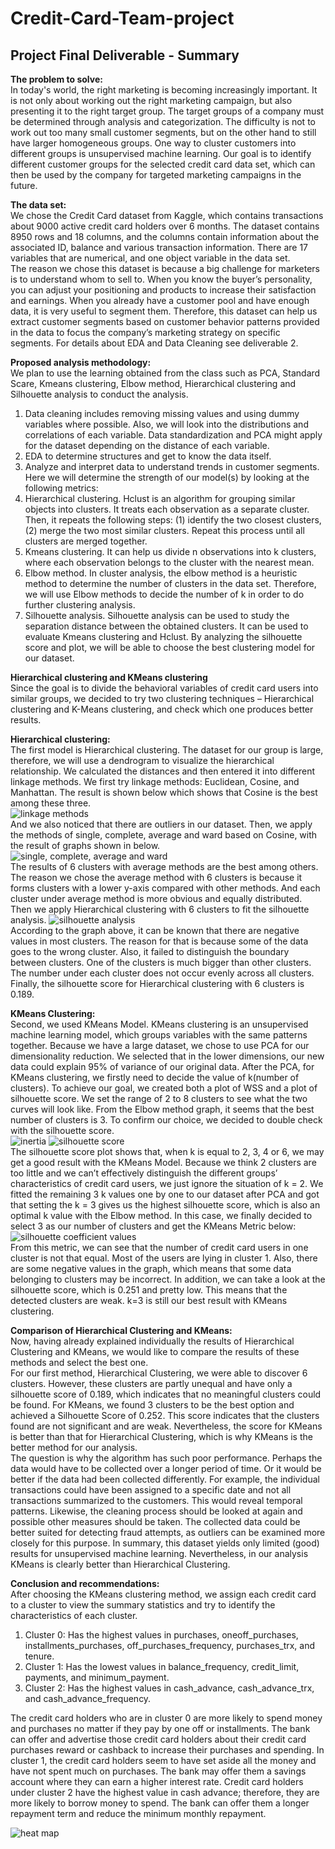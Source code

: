 # Credit-Card-Team-project<br/>
## Project Final Deliverable - Summary<br/>

**The problem to solve:**<br/>
In today's world, the right marketing is becoming increasingly important. It is not only about working out the right marketing campaign, but also presenting it to the right target group. The target groups of a company must be determined through analysis and categorization. The difficulty is not to work out too many small customer segments, but on the other hand to still have larger homogeneous groups. One way to cluster customers into different groups is unsupervised machine learning. Our goal is to identify different customer groups for the selected credit card data set, which can then be used by the company for targeted marketing campaigns in the future.<br/>

**The data set:**<br/>
We chose the Credit Card dataset from Kaggle, which contains transactions about 9000 active credit card holders over 6 months. The dataset contains 8950 rows and 18 columns, and the columns contain information about the associated ID, balance and various transaction information. There are 17 variables that are numerical, and one object variable in the data set.<br/>
The reason we chose this dataset is because a big challenge for marketers is to understand whom to sell to. When you know the buyer’s personality, you can adjust your positioning and products to increase their satisfaction and earnings. When you already have a customer pool and have enough data, it is very useful to segment them. Therefore, this dataset can help us extract customer segments based on customer behavior patterns provided in the data to focus the company’s marketing strategy on specific segments. For details about EDA and Data Cleaning see deliverable 2.<br/>

**Proposed analysis methodology:**<br/>
We plan to use the learning obtained from the class such as PCA, Standard Scare, Kmeans clustering, Elbow method, Hierarchical clustering and Silhouette analysis  to conduct the analysis.<br/>
1. Data cleaning includes removing missing values and using dummy variables where possible. Also, we will look into the distributions and correlations of each variable. Data standardization and PCA might apply for the dataset depending on the distance of each variable.
2. EDA to determine structures and get to know the data itself.
3. Analyze and interpret data to understand trends in customer segments. Here we will determine the strength of our model(s) by looking at the following metrics:
  1. Hierarchical clustering. Hclust is an algorithm for grouping similar objects into clusters. It treats each observation as a separate cluster. Then, it repeats the following steps: (1) identify the two closest clusters, (2) merge the two most similar clusters. Repeat this process until all clusters are merged together.
  2. Kmeans clustering. It can help us divide n observations into k clusters, where each observation belongs to the cluster with the nearest mean. 
  3. Elbow method. In cluster analysis, the elbow method is a heuristic method to determine the number of clusters in the data set. Therefore, we will use Elbow methods to decide the number of k in order to do further clustering analysis.
  4. Silhouette analysis. Silhouette analysis can be used to study the separation distance between the obtained clusters. It can be used to evaluate Kmeans clustering and Hclust. By analyzing the silhouette score and plot, we will be able to choose the best clustering model for our dataset.<br/>

**Hierarchical clustering and KMeans clustering**<br/>
Since the goal is to divide the behavioral variables of credit card users into similar groups, we decided to try two clustering techniques – Hierarchical clustering and K-Means clustering, and check which one produces better results.

**Hierarchical clustering:**<br/>
The first model is Hierarchical clustering. The dataset for our group is large, therefore, we will use a dendrogram to visualize the hierarchical relationship. We calculated the distances and then entered it into different linkage methods. We first try linkage methods: Euclidean, Cosine, and Manhattan. The result is shown below which shows that Cosine is the best among these three. <br/>
![linkage methods](https://github.com/PDemacker/BA820-Credit-Card-Project/blob/main/pic1.png)<br/>
And we also noticed that there are outliers in our dataset. Then, we apply the methods of single, complete, average and ward based on Cosine, with the result of graphs shown in below.<br/>
![single, complete, average and ward](https://github.com/PDemacker/BA820-Credit-Card-Project/blob/main/pic2.png)<br/>
The results of 6 clusters with average methods are the best among others. The reason we chose the average method with 6 clusters is because it forms clusters with a lower y-axis compared with other methods. And each cluster under average method is more obvious and equally distributed.<br/>
Then we apply Hierarchical clustering with 6 clusters to fit the silhouette analysis. 
![silhouette analysis](https://github.com/PDemacker/BA820-Credit-Card-Project/blob/main/pic3.png)<br/>
According to the graph above, it can be known that there are negative values in most clusters. The reason for that is because some of the data goes to the wrong cluster. Also, it failed to distinguish the boundary between clusters. One of the clusters is much bigger than other clusters. The number under each cluster does not occur evenly across all clusters. Finally, the silhouette score for Hierarchical clustering with 6 clusters is 0.189.<br/>

**KMeans Clustering:**<br/> 
Second, we used KMeans Model. KMeans clustering is an unsupervised machine learning model, which groups variables with the same patterns together. Because we have a large dataset, we chose to use PCA for our dimensionality reduction. We selected that in the lower dimensions, our new data could explain 95% of variance of our original data. After the PCA, for KMeans clustering, we firstly need to decide the value of k(number of clusters). To achieve our goal, we created both a plot of WSS and a plot of silhouette score. We set the range of 2 to 8 clusters to see what the two curves will look like. From the Elbow method graph, it seems that the best number of clusters is 3.  To confirm our choice, we decided to double check with the silhouette score.<br/> 
![inertia](https://github.com/PDemacker/BA820-Credit-Card-Project/blob/main/pic4.png)
![silhouette score](https://github.com/PDemacker/BA820-Credit-Card-Project/blob/main/pic5.png)<br/>
The silhouette score plot shows that, when k is equal to 2, 3, 4 or 6, we may get a good result with the KMeans Model. Because we think 2 clusters are too little and we can’t effectively distinguish the different groups’ characteristics of credit card users, we just ignore the situation of k = 2. We fitted the remaining 3 k values one by one to our dataset after PCA and got that setting the k = 3 gives us the highest silhouette score, which is also an optimal k value with the Elbow method. In this case, we finally decided to select 3 as our number of clusters and get the KMeans Metric  below:<br/>
![silhouette coefficient values](https://github.com/PDemacker/BA820-Credit-Card-Project/blob/main/pic6.png)<br/>
From this metric, we can see that the number of credit card users in one cluster is not that equal. Most of the users are lying in cluster 1. Also, there are some negative values in the graph, which means that some data belonging to clusters may be incorrect. In addition, we can take a look at the silhouette score, which is 0.251 and pretty low. This means that the detected clusters are weak. k=3 is still our best result with KMeans clustering.<br/> 

**Comparison of Hierarchical Clustering and KMeans:**<br/>
Now, having already explained individually the results of Hierarchical Clustering and KMeans, we would like to compare the results of these methods and select the best one.<br/> 
For our first method, Hierarchical Clustering, we were able to discover 6 clusters. However, these clusters are partly unequal and have only a silhouette score of 0.189, which indicates that no meaningful clusters could be found. For KMeans, we found 3 clusters to be the best option and achieved a Silhouette Score of 0.252. This score indicates that the clusters found are not significant and are weak. Nevertheless, the score for KMeans is better than that for Hierarchical Clustering, which is why KMeans is the better method for our analysis.<br/> 
The question is why the algorithm has such poor performance. Perhaps the data would have to be collected over a longer period of time. Or it would be better if the data had been collected differently. For example, the individual transactions could have been assigned to a specific date and not all transactions summarized to the customers. This would reveal temporal patterns. Likewise, the cleaning process should be looked at again and possible other measures should be taken. The collected data could be better suited for detecting fraud attempts, as outliers can be examined more closely for this purpose. In summary, this dataset yields only limited (good) results for unsupervised machine learning. Nevertheless, in our analysis KMeans is clearly better than Hierarchical Clustering. 

**Conclusion and recommendations:**<br/>
After choosing the KMeans clustering method, we assign each credit card to a cluster to view the summary statistics and try to identify the characteristics of each cluster.<br/>
1. Cluster 0: Has the highest values in purchases, oneoff_purchases, installments_purchases, off_purchases_frequency, purchases_trx, and tenure.
2. Cluster 1: Has the lowest values in balance_frequency, credit_limit, payments, and minimum_payment. 
3. Cluster 2: Has the highest values in cash_advance, cash_advance_trx, and cash_advance_frequency.<br/>

The credit card holders who are in cluster 0 are more likely to spend money and purchases no matter if they pay by one off or installments. The bank can offer and advertise those credit card holders about their credit card purchases reward or cashback to increase their purchases and spending.  In cluster 1, the credit card holders seem to have set aside all the money and have not spent much on purchases. The bank may offer them a savings account where they can earn a higher interest rate. Credit card holders under cluster 2 have the highest value in cash advance; therefore, they are more likely to borrow money to spend. The bank can offer them a longer repayment term and reduce the minimum monthly repayment.

![heat map](https://github.com/PDemacker/BA820-Credit-Card-Project/blob/main/pic7.png)<br/>

